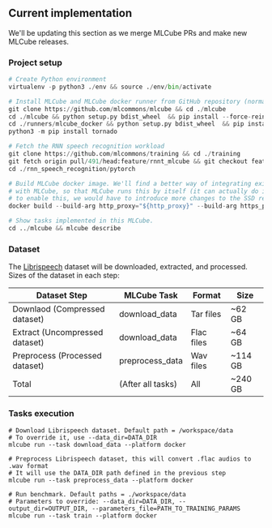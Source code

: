 ## Current implementation

We'll be updating this section as we merge MLCube PRs and make new MLCube releases.

### Project setup
```Python
# Create Python environment 
virtualenv -p python3 ./env && source ./env/bin/activate

# Install MLCube and MLCube docker runner from GitHub repository (normally, users will just run `pip install mlcube mlcube_docker`)
git clone https://github.com/mlcommons/mlcube && cd ./mlcube
cd ./mlcube && python setup.py bdist_wheel  && pip install --force-reinstall ./dist/mlcube-* && cd ..
cd ./runners/mlcube_docker && python setup.py bdist_wheel  && pip install --force-reinstall --no-deps ./dist/mlcube_docker-* && cd ../../..
python3 -m pip install tornado

# Fetch the RNN speech recognition workload
git clone https://github.com/mlcommons/training && cd ./training
git fetch origin pull/491/head:feature/rnnt_mlcube && git checkout feature/rnnt_mlcube
cd ./rnn_speech_recognition/pytorch

# Build MLCube docker image. We'll find a better way of integrating existing workloads
# with MLCube, so that MLCube runs this by itself (it can actually do it now, but in order
# to enable this, we would have to introduce more changes to the SSD repo).
docker build --build-arg http_proxy="${http_proxy}" --build-arg https_proxy="${https_proxy}" . -t mlcommons/train_rnn_speech_recognition:0.0.1 -f Dockerfile.mlcube

# Show tasks implemented in this MLCube.
cd ../mlcube && mlcube describe
```

### Dataset

The [Librispeech](https://www.openslr.org/12) dataset will be downloaded, extracted, and processed. Sizes of the dataset in each step:

| Dataset Step                   | MLCube Task       | Format     | Size    |
|--------------------------------|-------------------|------------|---------|
| Downlaod (Compressed dataset)  | download_data     | Tar files  | ~62 GB  |
| Extract (Uncompressed dataset) | download_data     | Flac files | ~64 GB  |
| Preprocess (Processed dataset)    | preprocess_data   | Wav files  | ~114 GB |
| Total                          | (After all tasks) | All        | ~240 GB |

### Tasks execution
```
# Download Librispeech dataset. Default path = /workspace/data
# To override it, use --data_dir=DATA_DIR
mlcube run --task download_data --platform docker

# Preprocess Librispeech dataset, this will convert .flac audios to .wav format
# It will use the DATA_DIR path defined in the previous step
mlcube run --task preprocess_data --platform docker

# Run benchmark. Default paths = ./workspace/data
# Parameters to override: --data_dir=DATA_DIR, --output_dir=OUTPUT_DIR, --parameters_file=PATH_TO_TRAINING_PARAMS
mlcube run --task train --platform docker
```